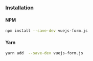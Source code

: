 ### Installation

#### NPM

```bash
npm install --save-dev vuejs-form.js
```

#### Yarn

```bash
yarn add  --save-dev vuejs-form.js
```
